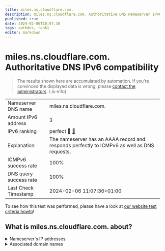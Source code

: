 ```yaml
---
title: miles.ns.cloudflare.com.
description: miles.ns.cloudflare.com. Authoritative DNS Nameserver IPv6 compatibility
published: true
date: 2024-02-06T10:07:36
tags: authdns, rank1
editor: markdown
---
```


# miles.ns.cloudflare.com. Authoritative DNS IPv6 compatibility

> The results shown here are accumulated by automation. If you're convinced the displayed data is wrong, please [contact the administrators](/howto/chat). 
{.is-info}




|   |   |
| - | - |
| Nameserver DNS name | miles.ns.cloudflare.com.
| Amount IPv6 address | 3
| IPv6 ranking | perfect :1st_place_medal: [🔗](/howto/ranking) |
| Explanation | The nameserver has an AAAA record and responds perfectly to ICMPv6 as well as DNS requests. |
| ICMPv6 success rate | 100%|
| DNS query success rate | 100% |
| Last Check Timestamp | 2024-02-06 11:07:36+01:00 |

To see how this test was performed, please have a look at [our website test criteria howto](/howto/testcriteria/authdns)!


## What is miles.ns.cloudflare.com. about?




<details>
<summary>Nameserver's IP addresses</summary>

2a06:98c1:50::ac40:21cf

2606:4700:58::adf5:3bcf

2803:f800:50::6ca2:c1cf

</details>



<details>
<summary>Associated domain names</summary>

orientdb.org

</details>
